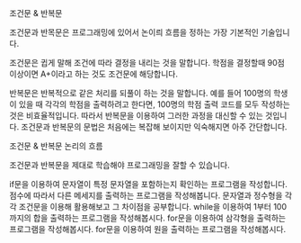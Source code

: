조건문 & 반복문

조건문과 반목문은 프로그래밍에 있어서 논이릐 흐름을 정하는 가장 기본적인 기술입니다.

조건문은 귑게 말해 조건에 따라 결정을 내리는 것을 말합니다.
학점을 결정할때 90점 이상이면 A+이라고 하는 것도 조건문에 해당합니다.

반복문은 반복적으로 같은 처리를 되풀이 하는 것을 말합니다.
예를 들어 100명의 학생이 있을 때 각각의 학점을 출력하려고 한다면, 100명의 학점 출력 코드를 모두 작성하는 것은 비효율적입니다.
따라서 반복문을 이용하여 그러한 과정을 대신할 수 있는 것입니다. 조건문과 반복문의 문법은 처음에는 복잡해 보이지만 익숙해지면 아주 간단합니다.


조건문 & 반복문
논리의 흐름 

조건문과 반복문을 제대로 학습해야 프로그래밍을 잘할 수 있습니다.

if문을 이용하여 문자열이 특정 문자열을 포함하는지 확인하는 프로그램을 작성합니다. 
점수에 따라서 다른 메세지를 출력하는 프로그램을 작성해봅니다.
문자열과 정수형을 각각 조건문을 이용해 활용해보고 그 차이점을 공부합니다.
while을 이용하여 1부터 100까지의 합을 출력하는 프로그램을 작성해봅시다.
for문을 이용하여 삼각형을 출력하는 프로그램을 작성해봅시다.
for문을 이용하여 원을 출력하는 프로그램을 작성해봅시다.